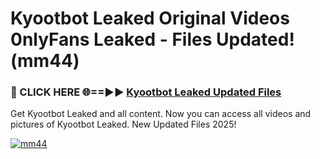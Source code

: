 # Kyootbot Leaked Original Videos 0nlyFans Leaked - Files Updated! (mm44)

<h3>🔴 CLICK HERE 🌐==►► <a href="https://tinyurl.com/ms9xzufz" rel="nofollow">Kyootbot Leaked Updated Files</a></h3>

Get Kyootbot Leaked and all content. Now you can access all videos and pictures of Kyootbot Leaked. New Updated Files 2025!

[![mm44](https://i.imgur.com/ppqm5kG.gif)](https://tinyurl.com/ms9xzufz)
